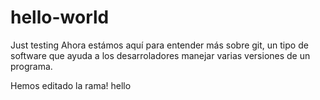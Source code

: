# hello-world
Just testing
Ahora estámos aquí para entender más sobre git, un tipo de software que ayuda a los desarroladores manejar varias versiones de un programa.

Hemos editado la rama!
hello
